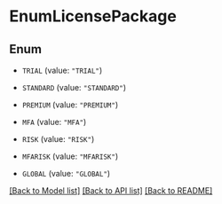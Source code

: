 # EnumLicensePackage

## Enum


* `TRIAL` (value: `"TRIAL"`)

* `STANDARD` (value: `"STANDARD"`)

* `PREMIUM` (value: `"PREMIUM"`)

* `MFA` (value: `"MFA"`)

* `RISK` (value: `"RISK"`)

* `MFARISK` (value: `"MFARISK"`)

* `GLOBAL` (value: `"GLOBAL"`)


[[Back to Model list]](../README.md#documentation-for-models) [[Back to API list]](../README.md#documentation-for-api-endpoints) [[Back to README]](../README.md)



